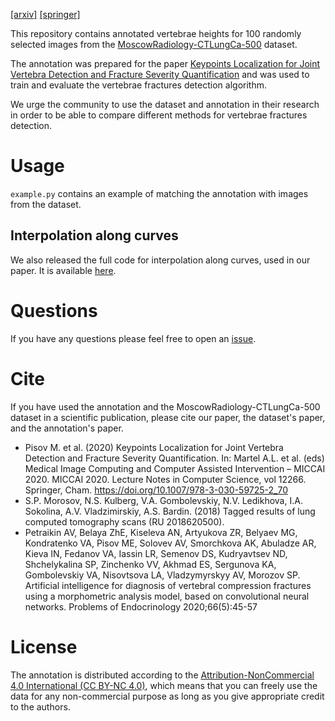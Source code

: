 [[arxiv]](https://arxiv.org/abs/2005.11960) [[springer]](https://link.springer.com/chapter/10.1007/978-3-030-59725-2_70)

This repository contains annotated vertebrae heights for 100 randomly selected 
images from the [MoscowRadiology-CTLungCa-500](https://mosmed.ai/en/datasets/ct_lungcancer_500/)
dataset. 

The annotation was prepared for the paper [Keypoints Localization for Joint Vertebra Detection and Fracture Severity Quantification](https://arxiv.org/abs/2005.11960) 
and was used to train and evaluate the vertebrae fractures detection algorithm. 

We urge the community to use the dataset and annotation in their research 
in order to be able to compare different methods for vertebrae fractures detection.

# Usage

`example.py` contains an example of matching the annotation with images from the dataset.

## Interpolation along curves

We also released the full code for interpolation along curves, used in our paper. 
It is available [here](https://github.com/neuro-ml/straighten).

# Questions

If you have any questions please feel free to open an [issue](https://github.com/neuro-ml/vertebral-fractures-severity/issues).

# Cite

If you have used the annotation and the MoscowRadiology-CTLungCa-500 dataset in a scientific publication, please cite 
our paper, the dataset's paper, and the annotation's paper.


 - Pisov M. et al. (2020) Keypoints Localization for Joint Vertebra Detection and Fracture Severity Quantification. In: Martel A.L. et al. (eds) Medical Image Computing and Computer Assisted Intervention – MICCAI 2020. MICCAI 2020. Lecture Notes in Computer Science, vol 12266. Springer, Cham. https://doi.org/10.1007/978-3-030-59725-2_70
 - S.P. Morosov, N.S. Kulberg, V.A. Gombolevskiy, N.V. Ledikhova, I.A. Sokolina, A.V. Vladzimirskiy, A.S. Bardin. (2018) Tagged results of lung computed tomography scans (RU 2018620500).
 - Petraikin AV, Belaya ZhE, Kiseleva AN, Artyukova ZR, Belyaev MG, Kondratenko VA, Pisov ME, Solovev AV, Smorchkova AK, Abuladze AR, Kieva IN, Fedanov VA, Iassin LR, Semenov DS, Kudryavtsev ND, Shchelykalina SP, Zinchenko VV, Akhmad ES, Sergunova KA, Gombolevskiy VA, Nisovtsova LA, Vladzymyrskyy AV, Morozov SP. Artificial intelligence for diagnosis of vertebral compression fractures using a morphometric analysis model, based on convolutional neural networks. Problems of Endocrinology 2020;66(5):45-57
 
# License

The annotation is distributed according to the [Attribution-NonCommercial 4.0 International (CC BY-NC 4.0)](https://creativecommons.org/licenses/by-nc/4.0/),
which means that you can freely use the data for any non-commercial purpose 
as long as you give appropriate credit to the authors.
